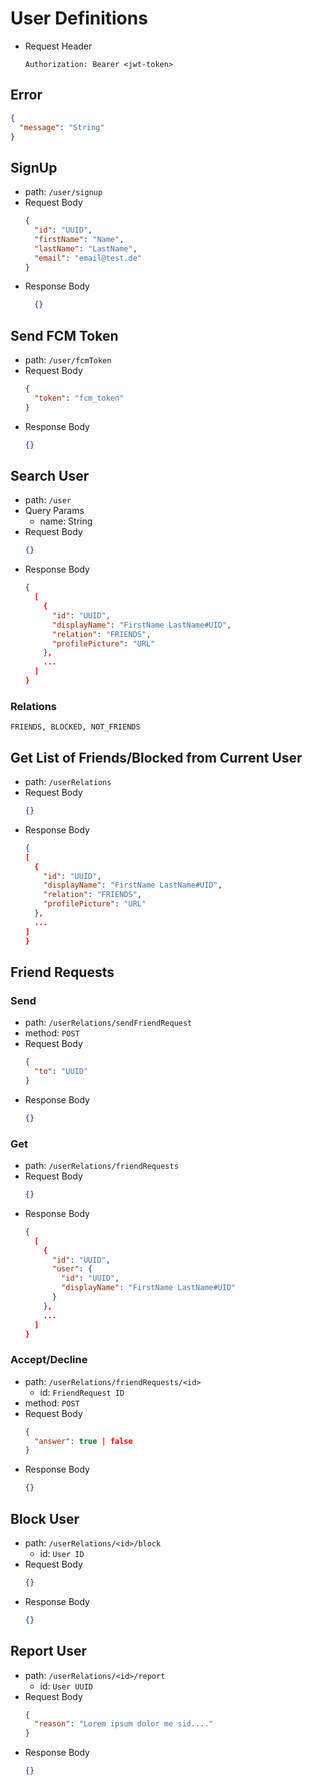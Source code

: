 
# User Definitions
- Request Header
  ```
  Authorization: Bearer <jwt-token>
  ```

## Error
```JSON
{
  "message": "String"
}
```
## SignUp
- path: `/user/signup`
- Request Body
  ```JSON
  {
    "id": "UUID",
    "firstName": "Name",
    "lastName": "LastName",
    "email": "email@test.de"
  }
  ```
- Response Body
  ```JSON
    {}
  ```

## Send FCM Token
- path: `/user/fcmToken`
- Request Body
  ```JSON
  {
    "token": "fcm_token"
  }
  ```
- Response Body
  ```JSON
  {}
  ```

## Search User
- path: `/user`
- Query Params
  - name: String
- Request Body
  ```JSON
  {}
  ```
- Response Body
  ```JSON
  {
    [
      {
        "id": "UUID",
        "displayName": "FirstName LastName#UID",
        "relation": "FRIENDS",
        "profilePicture": "URL"
      },
      ...
    ]
  }
  ```
### Relations
```
FRIENDS, BLOCKED, NOT_FRIENDS
```

## Get List of Friends/Blocked from Current User
- path: `/userRelations`
- Request Body
  ```JSON
  {}
  ```
- Response Body
    ```JSON
  {
    [
      {
        "id": "UUID",
        "displayName": "FirstName LastName#UID",
        "relation": "FRIENDS",
        "profilePicture": "URL"
      },
      ...
    ]
  }
  ```

## Friend Requests

### Send
- path: `/userRelations/sendFriendRequest`
- method: `POST`
- Request Body
  ```JSON
  {
    "to": "UUID"
  }
  ```
- Response Body
  ```JSON
  {}
  ```

### Get
- path: `/userRelations/friendRequests`
- Request Body
  ```JSON
  {}
  ```
- Response Body
  ```JSON
  {
    [
      {
        "id": "UUID",
        "user": {
          "id": "UUID",
          "displayName": "FirstName LastName#UID"
        }
      },
      ...
    ]
  }
  ```

### Accept/Decline
- path: `/userRelations/friendRequests/<id>`
  - id: `FriendRequest ID`
- method: `POST`
- Request Body
  ```JSON
  {
    "answer": true | false
  }
  ```
- Response Body
  ```JSON
  {}
  ```

## Block User
- path: `/userRelations/<id>/block`
  - id: `User ID`
- Request Body
  ```JSON
  {}
  ```
- Response Body
  ```JSON
  {}
  ```

## Report User
- path: `/userRelations/<id>/report`
  - id: `User UUID`
- Request Body
  ```JSON
  {
    "reason": "Lorem ipsum dolor me sid...."
  }
  ```
- Response Body
  ```JSON
  {}
  ```
